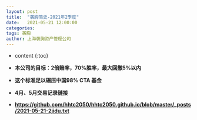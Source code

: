 ```yaml
---
layout: post
title:  "袭胸简史-2021年2季度"
date:   2021-05-21 12:00:00
categories: 
tags: 袭胸
author: 上海袭胸资产管理公司
---
```


* content
{:toc}


* **本公司的目标：2倍赔率，70%胜率，最大回撤5%以内**
* **这个标准足以碾压中国98% CTA 基金**
* **4月、5月交易记录链接**
* **https://github.com/hhtc2050/hhtc2050.github.io/blob/master/_posts/2021-05-21-2jidu.txt**
